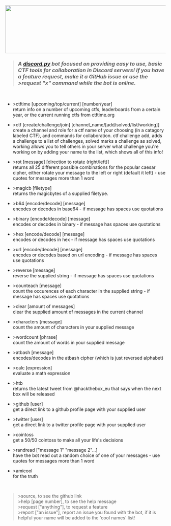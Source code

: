 <img src="https://raw.githubusercontent.com/NullPxl/NullCTF/master/graphics/nullctf_github_banner" width ="920" height="150"/>

>### *A [discord.py](http://discordpy.readthedocs.io/en/latest/) bot focused on providing easy to use, basic CTF tools for collaboration in Discord servers!  If you have a feature request, make it a GitHub issue or use the >request "x" command while the bot is online.*

<br>

* &gt;ctftime [upcoming/top/current] [number/year]\
  return info on a number of upcoming ctfs, leaderboards from a certain year, or the current running ctfs from ctftime.org

* &gt;ctf [create/challenge/join] [channel_name/[add/solved/list/working]]
  create a channel and role for a ctf name of your choosing (in a catagory labeled CTF), and commands for collaboration.  ctf challenge add, adds a challenge to a list of challenges, solved marks a challenge as solved, working allows you to tell others in your server what challenge you're working on by adding your name to the list, which shows all of this info!

* &gt;rot [message] [direction to rotate (right/left)]\
  returns all 25 different possible combinations for the popular caesar cipher, either rotate your message to the left or right (default it left) - use quotes for messages more than 1 word

* &gt;magicb [filetype]\
  returns the magicbytes of a supplied filetype.

* &gt;b64 [encode/decode] [message]\
  encodes or decodes in base64 - if message has spaces use quotations

* &gt;binary [encode/decode] [message]\
  encodes or decodes in binary - if message has spaces use quotations

* &gt;hex [encode/decode] [message]\
  encodes or decodes in hex - if message has spaces use quotations

* &gt;url [encode/decode] [message]\
  encodes or decodes based on url encoding - if message has spaces use quotations

* &gt;reverse [message]\
  reverse the supplied string - if message has spaces use quotations

* &gt;counteach [message]\
  count the occurences of each character in the supplied string - if message has spaces use quotations

* &gt;clear [amount of messages]\
  clear the supplied amount of messages in the current channel

* &gt;characters [message]\
  count the amount of characters in your supplied message

* &gt;wordcount [phrase]\
  count the amount of words in your supplied message

* &gt;atbash [message]\
  encodes/decodes in the atbash cipher (which is just reversed alphabet) 

* &gt;calc [expression]\
  evaluate a math expression

* &gt;htb\
  returns the latest tweet from @hackthebox_eu that says when the next box will be released

* &gt;github [user]\
  get a direct link to a github profile page with your supplied user

* &gt;twitter [user]\
  get a direct link to a twitter profile page with your supplied user

* &gt;cointoss\
  get a 50/50 cointoss to make all your life's decisions

* &gt;randread ["message 1" "message 2"...]\
  have the bot read out a random choice of one of your messages - use quotes for messages more than 1 word

* &gt;amicool\
  for the truth
<br>


> &gt;source, to see the github link\
&gt;help [page number], to see the help message\
&gt;request ["anything"], to request a feature\
&gt;report ["an issue"], report an issue you found with the bot, if it is helpful your name will be added to the 'cool names' list!




